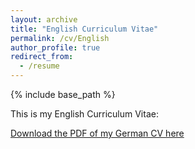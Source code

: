 ```yaml
---
layout: archive
title: "English Curriculum Vitae"
permalink: /cv/English
author_profile: true
redirect_from:
  - /resume
---
```

{% include base_path %}

This is my English Curriculum Vitae:

[Download the PDF of my German CV here](http://jonathanigler.github.io/files/CV_JonathanIgler_ENG.pdf)

